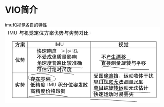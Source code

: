# VIO简介
imu和视觉各自的特性
![title](https://raw.githubusercontent.com/HViktorTsoi/gitnote-image/master/gitnote/2020/12/27/1609078133926-1609078133962.png)